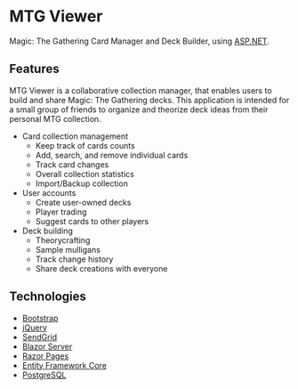 # MTG Viewer

Magic: The Gathering Card Manager and Deck Builder, using [ASP.NET](https://dotnet.microsoft.com/apps/aspnet).

## Features

MTG Viewer is a collaborative collection manager, that enables users to build and share Magic: The Gathering decks. This application is intended for a small group of friends to organize and theorize deck ideas from their personal MTG collection.

* Card collection management
  * Keep track of cards counts
  * Add, search, and remove individual cards
  * Track card changes
  * Overall collection statistics
  * Import/Backup collection
* User accounts
  * Create user-owned decks
  * Player trading
  * Suggest cards to other players
* Deck building
  * Theorycrafting
  * Sample mulligans
  * Track change history
  * Share deck creations with everyone

## Technologies

* [Bootstrap](https://getbootstrap.com/)
* [jQuery](https://api.jquery.com/)
* [SendGrid](https://sendgrid.com/)
* [Blazor Server](https://docs.microsoft.com/en-us/aspnet/core/blazor/)
* [Razor Pages](https://docs.microsoft.com/en-us/aspnet/core/razor-pages/)
* [Entity Framework Core](https://docs.microsoft.com/en-us/ef/core/)
* [PostgreSQL](https://postgresql.org/)
